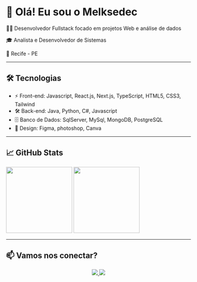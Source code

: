 # 👋 Olá! Eu sou o Melksedec
 
👨‍💻 Desenvolvedor Fullstack focado em projetos Web e análise de dados

🎓 Analista e Desenvolvedor de Sistemas 

📍 Recife - PE  


---

## 🛠️ Tecnologias


- ⚡ Front-end: Javascript, React.js, Next.js, TypeScript, HTML5, CSS3, Tailwind
- 🛠️ Back-end: Java, Python, C#, Javascript
- 🗄️ Banco de Dados: SqlServer, MySql, MongoDB, PostgreSQL
- 🎨 Design: Figma, photoshop, Canva

---

## 📈 GitHub Stats

<div>
  <a href="https://github.com/MelkAnt"></a>
  <img height="180em" src="https://github-readme-stats.vercel.app/api?username=MelkAnt&theme=dark&show_icons=true&hide_border=true&count_private=true">
  <img height="180em" src="https://github-readme-stats.vercel.app/api/top-langs/?username=MelkAnt&theme=dark&show_icons=true&hide_border=true&layout=compact"><br>
</div>

---

## 📫 Vamos nos conectar?

<div align="center"> 
  
  <a href="mailto:melksedec2001@gmail.com" target="_blank">
    <img src="https://img.shields.io/badge/Email-D14836?style=for-the-badge&logo=gmail&logoColor=white" target="_blank">
  </a>
  <a href="https://www.linkedin.com/in/melksedec-silva-400b54185/" target="_blank">
    <img src="https://img.shields.io/badge/LinkedIn-0077B5?style=for-the-badge&logo=linkedin&logoColor=white" target="_blank">
  </a> 
</div>


